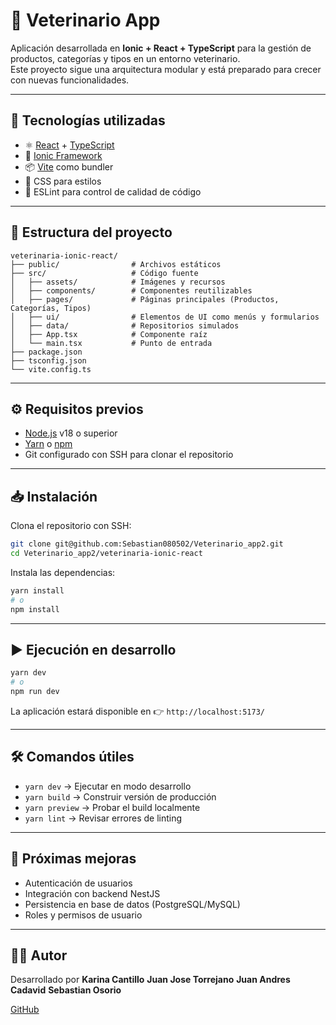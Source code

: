 # 🐾 Veterinario App

Aplicación desarrollada en **Ionic + React + TypeScript** para la gestión de productos, categorías y tipos en un entorno veterinario.  
Este proyecto sigue una arquitectura modular y está preparado para crecer con nuevas funcionalidades.

---

## 🚀 Tecnologías utilizadas
- ⚛️ [React](https://react.dev/) + [TypeScript](https://www.typescriptlang.org/)  
- 📱 [Ionic Framework](https://ionicframework.com/)  
- 📦 [Vite](https://vitejs.dev/) como bundler  
- 🎨 CSS para estilos  
- 🔧 ESLint para control de calidad de código  

---

## 📂 Estructura del proyecto
```
veterinaria-ionic-react/
├── public/                # Archivos estáticos
├── src/                   # Código fuente
│   ├── assets/            # Imágenes y recursos
│   ├── components/        # Componentes reutilizables
│   ├── pages/             # Páginas principales (Productos, Categorías, Tipos)
│   ├── ui/                # Elementos de UI como menús y formularios
│   ├── data/              # Repositorios simulados
│   ├── App.tsx            # Componente raíz
│   └── main.tsx           # Punto de entrada
├── package.json
├── tsconfig.json
└── vite.config.ts
```

---

## ⚙️ Requisitos previos
- [Node.js](https://nodejs.org/) v18 o superior  
- [Yarn](https://yarnpkg.com/) o [npm](https://www.npmjs.com/)  
- Git configurado con SSH para clonar el repositorio  

---

## 📥 Instalación
Clona el repositorio con SSH:
```bash
git clone git@github.com:Sebastian080502/Veterinario_app2.git
cd Veterinario_app2/veterinaria-ionic-react
```

Instala las dependencias:
```bash
yarn install
# o
npm install
```

---

## ▶️ Ejecución en desarrollo
```bash
yarn dev
# o
npm run dev
```
La aplicación estará disponible en 👉 `http://localhost:5173/`

---

## 🛠️ Comandos útiles
- `yarn dev` → Ejecutar en modo desarrollo  
- `yarn build` → Construir versión de producción  
- `yarn preview` → Probar el build localmente  
- `yarn lint` → Revisar errores de linting  

---

## 🌱 Próximas mejoras
- Autenticación de usuarios  
- Integración con backend NestJS  
- Persistencia en base de datos (PostgreSQL/MySQL)  
- Roles y permisos de usuario  

---

## 👨‍💻 Autor
Desarrollado por **Karina Cantillo** 
**Juan Jose Torrejano**
**Juan Andres Cadavid**
**Sebastian Osorio**

[GitHub](https://github.com/Sebastian080502)
